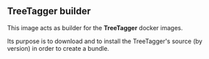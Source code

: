 TreeTagger builder
------------------

This image acts as builder for the **TreeTagger** docker images.

Its purpose is to download and to install the TreeTagger's source (by version) in order to create a bundle.